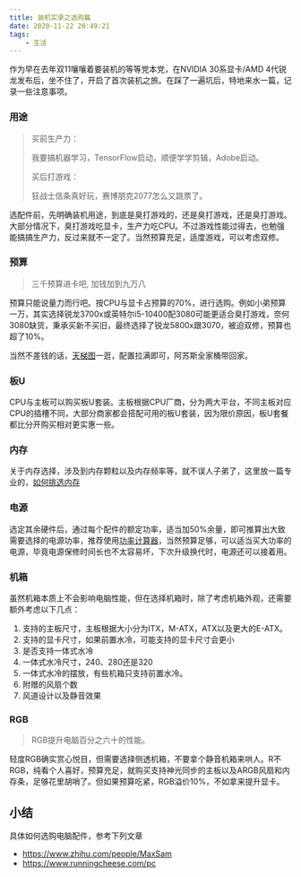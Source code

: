 ```yaml
---
title: 装机实录之选购篇 
date: 2020-11-22 20:49:21
tags:
    - 生活
---
```


作为早在去年双11嚷嚷着要装机的等等党本党，在NVIDIA 30系显卡/AMD 4代锐龙发布后，坐不住了，开启了首次装机之旅。在踩了一遍坑后，特地来水一篇，记录一些注意事项。

### 用途

> 买前生产力：
>
> 我要搞机器学习，TensorFlow启动，顺便学学剪辑，Adobe启动。
>
> 买后打游戏：
>
> 狂战士信条真好玩，赛博朋克2077怎么又跳票了。

选配件前，先明确装机用途，到底是臭打游戏的，还是臭打游戏，还是臭打游戏。大部分情况下，臭打游戏吃显卡，生产力吃CPU。不过游戏性能过得去，也勉强能搞搞生产力，反过来就不一定了。当然预算充足，适度游戏，可以考虑双修。

### 预算
> 三千预算进卡吧, 加钱加到九万八

预算只能说量力而行吧。按CPU与显卡占预算的70%，进行选购。例如小弟预算一万，其实选择锐龙3700x或英特尔i5-10400配3080可能更适合臭打游戏，奈何3080缺货，秉承买新不买旧，最终选择了锐龙5800x跟3070，被迫双修，预算也超了10%。

当然不差钱的话，[天梯图](https://rank.kkj.cn/)一逛，配置拉满即可，阿苏斯全家桶带回家。

### 板U

CPU与主板可以购买板U套装。主板根据CPU厂商，分为两大平台，不同主板对应CPU的插槽不同，大部分商家都会搭配可用的板U套装，因为限价原因，板U套餐都比分开购买相对更实惠一些。

### 内存

关于内存选择，涉及到内存颗粒以及内存频率等，就不误人子弟了，这里放一篇专业的，[如何挑选内存](https://zhuanlan.zhihu.com/p/83502558)

### 电源

选定其余硬件后，通过每个配件的额定功率，适当加50%余量，即可推算出大致需要选择的电源功率，推荐使用[功率计算器](https://outervision.com/power-supply-calculator)，当然预算足够，可以适当买大功率的电源，毕竟电源保修时间长也不太容易坏，下次升级换代时，电源还可以接着用。

### 机箱

虽然机箱本质上不会影响电脑性能，但在选择机箱时，除了考虑机箱外观，还需要额外考虑以下几点：

1. 支持的主板尺寸，主板根据大小分为ITX，M-ATX，ATX以及更大的E-ATX。
2. 支持的显卡尺寸，如果前置水冷，可能支持的显卡尺寸会更小
3. 是否支持一体式水冷
4. 一体式水冷尺寸，240、280还是320
5. 一体式水冷的摆放，有些机箱只支持前置水冷。
6. 附赠的风扇个数
7. 风道设计以及静音效果

### RGB

> RGB提升电脑百分之六十的性能。

轻度RGB确实赏心悦目，但需要选择侧透机箱，不要拿个静音机箱来哄人。R不RGB，纯看个人喜好，预算充足，就购买支持神光同步的主板以及ARGB风扇和内存条，足够花里胡哨了。但如果预算吃紧，RGB溢价10%，不如拿来提升显卡。


## 小结

具体如何选购电脑配件，参考下列文章

- https://www.zhihu.com/people/MaxSam
- https://www.runningcheese.com/pc
